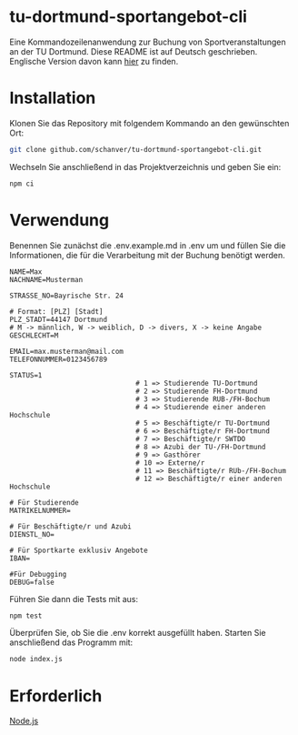 # tu-dortmund-sportangebot-cli 
Eine Kommandozeilenanwendung zur Buchung von Sportveranstaltungen an der TU Dortmund.
Diese README ist auf Deutsch geschrieben. Englische Version davon kann [hier](README.md) zu finden.
# Installation

Klonen Sie das Repository mit folgendem Kommando an den gewünschten Ort:

```bash
git clone github.com/schanver/tu-dortmund-sportangebot-cli.git
```

Wechseln Sie anschließend in das Projektverzeichnis und geben Sie ein:

```bash
npm ci
```

# Verwendung

Benennen Sie zunächst die .env.example.md in .env um und füllen Sie die Informationen, die für die Verarbeitung mit der Buchung benötigt werden.

```env
NAME=Max
NACHNAME=Musterman

STRASSE_NO=Bayrische Str. 24

# Format: [PLZ] [Stadt]
PLZ_STADT=44147 Dortmund
# M -> männlich, W -> weiblich, D -> divers, X -> keine Angabe
GESCHLECHT=M

EMAIL=max.musterman@mail.com
TELEFONNUMMER=0123456789

STATUS=1
                               # 1 => Studierende TU-Dortmund
                               # 2 => Studierende FH-Dortmund
                               # 3 => Studierende RUB-/FH-Bochum
                               # 4 => Studierende einer anderen Hochschule
                               # 5 => Beschäftigte/r TU-Dortmund
                               # 6 => Beschäftigte/r FH-Dortmund
                               # 7 => Beschäftigte/r SWTDO
                               # 8 => Azubi der TU-/FH-Dortmund
                               # 9 => Gasthörer
                               # 10 => Externe/r
                               # 11 => Beschäftigte/r RUb-/FH-Bochum
                               # 12 => Beschäftigte/r einer anderen Hochschule

# Für Studierende
MATRIKELNUMMER=

# Für Beschäftigte/r und Azubi
DIENSTL_NO=

# Für Sportkarte exklusiv Angebote
IBAN=

#Für Debugging
DEBUG=false
```

Führen Sie dann die Tests mit aus:
``` bash
npm test
```

Überprüfen Sie, ob Sie die .env korrekt ausgefüllt haben.
Starten Sie anschließend das Programm mit:

```bash
node index.js
```

# Erforderlich
[Node.js](https://nodejs.org/en/download)


